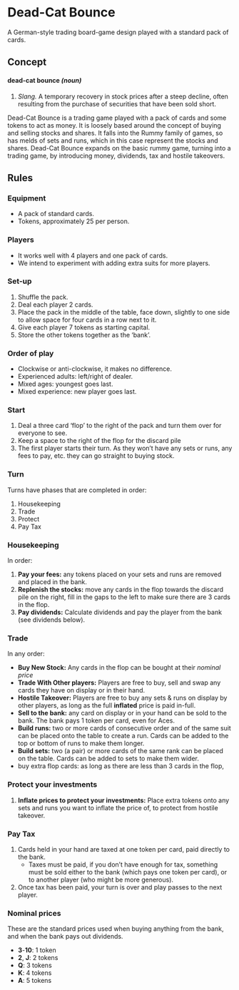 # Dead-Cat Bounce

A German-style trading board-game design played with a standard pack of cards.

## Concept

#### dead-cat bounce *(noun)*
1. *Slang.* A temporary recovery in stock prices after a steep decline, often resulting from the purchase of securities that have been sold short.

Dead-Cat Bounce is a trading game played with a pack of cards and some tokens to act as money. It is loosely based around the concept of buying and selling stocks and shares. It falls into the Rummy family of games, so has melds of sets and runs, which in this case represent the stocks and shares. Dead-Cat Bounce expands on the basic rummy game, turning into a trading game, by introducing money, dividends, tax and hostile takeovers.

## Rules
### Equipment
- A pack of standard cards.
- Tokens, approximately 25 per person.

### Players
- It works well with 4 players and one pack of cards.
- We intend to experiment with adding extra suits for more players.

### Set-up
1. Shuffle the pack.
2. Deal each player 2 cards.
3. Place the pack in the middle of the table, face down, slightly to one side to allow space for four cards in a row next to it.
4. Give each player 7 tokens as starting capital.
5. Store the other tokens together as the ‘bank’.

### Order of play
- Clockwise or anti-clockwise, it makes no difference.
- Experienced adults: left/right of dealer.
- Mixed ages: youngest goes last.
- Mixed experience: new player goes last.

### Start
1. Deal a three card ‘flop’ to the right of the pack and turn them over for everyone to see.
2. Keep a space to the right of the flop for the discard pile
3. The first player starts their turn. As they won’t have any sets or runs, any fees to pay, etc. they can go straight to buying stock.

### Turn
Turns have phases that are completed in order:
1. Housekeeping
2. Trade
3. Protect
4. Pay Tax

### Housekeeping
In order:
1. **Pay your fees:** any tokens placed on your sets and runs are removed and placed in the bank.
2. **Replenish the stocks:** move any cards in the flop towards the discard pile on the right, fill in the gaps to the left to make sure there are 3 cards in the flop.
3. **Pay dividends:** Calculate dividends and pay the player from the bank (see dividends below).

### Trade
In any order:
- **Buy New Stock:** Any cards in the flop can be bought at their _nominal price_
- **Trade With Other players:** Players are free to buy, sell and swap any cards they have on display or in their hand.
- **Hostile Takeover:** Players are free to buy any sets & runs on display by other players, as long as the full **inflated** price is paid in-full.
- **Sell to the bank:** any card on display or in your hand can be sold to the bank. The bank pays 1 token per card, even for Aces.
- **Build runs:** two or more cards of consecutive order and of the same suit can be placed onto the table to create a run. Cards can be added to the top or bottom of runs to make them longer.
- **Build sets:** two (a pair) or more cards of the same rank can be placed on the table. Cards can be added to sets to make them wider.
- buy extra flop cards: as long as there are less than 3 cards in the flop,
### Protect your investments
1. **Inflate prices to protect your investments:** Place extra tokens onto any sets and runs you want to inflate the price of, to protect from hostile takeover.
### Pay Tax
1. Cards held in your hand are taxed at one token per card, paid directly to the bank.
	- Taxes must be paid, if you don’t have enough for tax, something must be sold either to the bank (which pays one token per card), or to another player (who might be more generous).
2. Once tax has been paid, your turn is over and play passes to the next player.

### Nominal prices
These are the standard prices used when buying anything from the bank, and when the bank pays out dividends.

- **3**-**10**: 1 token
- **2**, **J**: 2 tokens
- **Q**: 3 tokens
- **K**: 4 tokens
- **A**: 5 tokens
